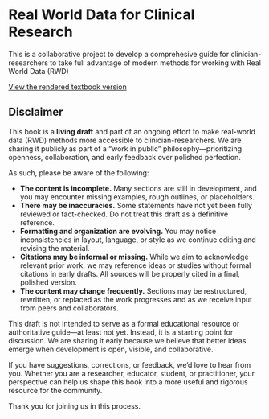 # Real World Data for Clinical Research
This is a collaborative project to develop a comprehesive guide for clinician-researchers to take full advantage of modern methods for working with Real World Data (RWD)

[View the rendered textbook version](https://pavelgoriacko.github.io/rwd/)

## Disclaimer

This book is a **living draft** and part of an ongoing effort to make real-world data (RWD) methods more accessible to clinician-researchers. We are sharing it publicly as part of a “work in public” philosophy—prioritizing openness, collaboration, and early feedback over polished perfection.

As such, please be aware of the following:

* **The content is incomplete.** Many sections are still in development, and you may encounter missing examples, rough outlines, or placeholders.
* **There may be inaccuracies.** Some statements have not yet been fully reviewed or fact-checked. Do not treat this draft as a definitive reference.
* **Formatting and organization are evolving.** You may notice inconsistencies in layout, language, or style as we continue editing and revising the material.
* **Citations may be informal or missing.** While we aim to acknowledge relevant prior work, we may reference ideas or studies without formal citations in early drafts. All sources will be properly cited in a final, polished version.
* **The content may change frequently.** Sections may be restructured, rewritten, or replaced as the work progresses and as we receive input from peers and collaborators.

This draft is not intended to serve as a formal educational resource or authoritative guide—at least not yet. Instead, it is a starting point for discussion. We are sharing it early because we believe that better ideas emerge when development is open, visible, and collaborative.

If you have suggestions, corrections, or feedback, we’d love to hear from you. Whether you are a researcher, educator, student, or practitioner, your perspective can help us shape this book into a more useful and rigorous resource for the community.

Thank you for joining us in this process.

